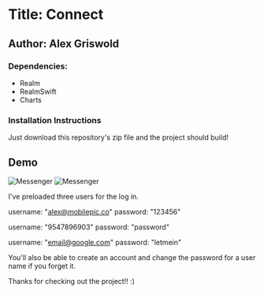 # Title: Connect 
## Author: Alex Griswold 
### Dependencies: 
- Realm 
- RealmSwift
- Charts

### Installation Instructions
Just download this repository's zip file and the project should build! 

## Demo

 ![Messenger](https://s3.amazonaws.com/griswold-github/IMG_1466.PNG)
 ![Messenger](https://s3.amazonaws.com/griswold-github/IMG_1466.PNG)

I've preloaded three users for the log in.

username: "alex@mobilepic.co"
password: "123456"
        
username: "9547896903"
password: "password"
        
username: "email@google.com"
password: "letmein"

You'll also be able to create an account and change the password for a user name if you forget it. 

Thanks for checking out the project!! :)
